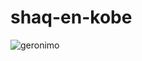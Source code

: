 # shaq-en-kobe

![geronimo](https://github.com/KayraTasMA/shaq-en-kobe/assets/146443804/cec05d96-7eb1-4d91-b894-bd512f9ae052)

